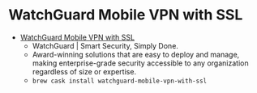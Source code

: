 # WatchGuard Mobile VPN with SSL
- [WatchGuard Mobile VPN with SSL](https://www.watchguard.com/)
  -  WatchGuard | Smart Security, Simply Done.
  - Award-winning solutions that are easy to deploy and manage, making enterprise-grade security accessible to any organization regardless of size or expertise.
  - `brew cask install watchguard-mobile-vpn-with-ssl`
